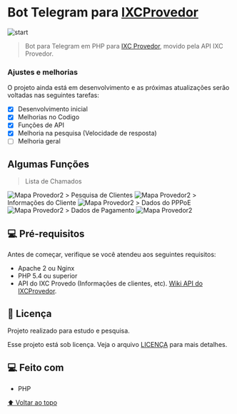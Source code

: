 # Bot Telegram para [IXCProvedor](https://www.ixcsoft.com.br/ixcprovedor/)

<!---Esses são exemplos. Veja https://shields.io para outras pessoas ou para personalizar este conjunto de escudos. Você pode querer incluir dependências, status do projeto e informações de licença aqui--->

<img src="Telegram_JYr39n9y0f.png" alt="start">

> Bot para Telegram em PHP para [IXC Provedor](https://www.ixcsoft.com.br/ixcprovedor/), movido pela API IXC Provedor.

### Ajustes e melhorias

O projeto ainda está em desenvolvimento e as próximas atualizações serão voltadas nas seguintes tarefas:

- [x] Desenvolvimento inicial
- [x] Melhorias no Codigo
- [x] Funções de API
- [x] Melhoria na pesquisa (Velocidade de resposta)
- [ ] Melhoria geral

## Algumas Funções

> Lista de Chamados
<img src="Telegram_OmbPdbxEH9.png" alt="Mapa Provedor2">
> Pesquisa de Clientes
<img src="Telegram_go6pqoq9Vo.png" alt="Mapa Provedor2">
> Informações do Cliente
<img src="Telegram_hk3r9EQzXo.png" alt="Mapa Provedor2">
> Dados do PPPoE
<img src="Telegram_1v9ISOIev4.png" alt="Mapa Provedor2">
> Dados de Pagamento
<img src="Telegram_mC48DQNNwq.png" alt="Mapa Provedor2">


## 💻 Pré-requisitos

Antes de começar, verifique se você atendeu aos seguintes requisitos:
<!---Estes são apenas requisitos de exemplo. Adicionar, duplicar ou remover conforme necessário--->
* Apache 2 ou Nginx
* PHP 5.4 ou superior
* API do IXC Provedo (Informações de clientes, etc). [Wiki API do IXCProvedor](https://wikiapiprovedor.ixcsoft.com.br/).

## 📝 Licença
Projeto realizado para estudo e pesquisa.

Esse projeto está sob licença. Veja o arquivo [LICENÇA](LICENSE.md) para mais detalhes.

## 💻 Feito com
* PHP

[⬆ Voltar ao topo](#mapa_provedo)<br>
